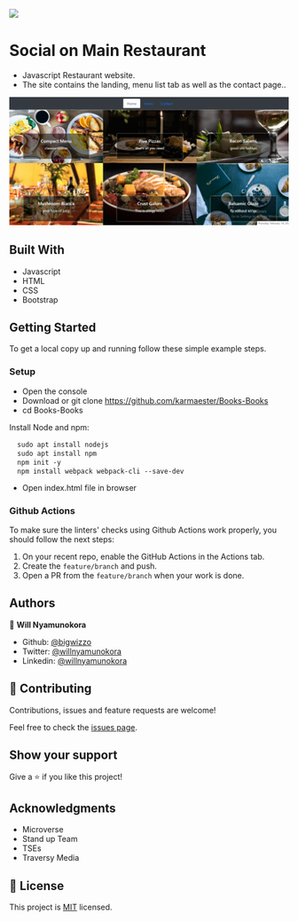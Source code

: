 ![](https://img.shields.io/badge/Microverse-blueviolet)

# Social on Main Restaurant

- Javascript Restaurant website.
- The site contains the landing, menu list tab as well as the contact page..

![screenshot](screenshot.png)

## Built With

- Javascript
- HTML
- CSS
- Bootstrap

## Getting Started

To get a local copy up and running follow these simple example steps.

### Setup

- Open the console
- Download or git clone https://github.com/karmaester/Books-Books
- cd Books-Books

Install Node and npm:

```
  sudo apt install nodejs
  sudo apt install npm
  npm init -y
  npm install webpack webpack-cli --save-dev
```

- Open index.html file in browser

### Github Actions

To make sure the linters' checks using Github Actions work properly, you should follow the next steps:

1. On your recent repo, enable the GitHub Actions in the Actions tab.
2. Create the `feature/branch` and push.
3. Open a PR from the `feature/branch` when your work is done.

## Authors

👤 **Will Nyamunokora**

- Github: [@bigwizzo](https://github.com/bigwizzo)
- Twitter: [@willnyamunokora](https://twitter.com/willnyamunokora)
- Linkedin: [@willnyamunokora](https://linkedin.com/in/willnyamunokora)

## 🤝 Contributing

Contributions, issues and feature requests are welcome!

Feel free to check the [issues page](https://github.com/BigWizzo/restaurant/issues).

## Show your support

Give a ⭐️ if you like this project!

## Acknowledgments

- Microverse
- Stand up Team
- TSEs
- Traversy Media

## 📝 License

This project is [MIT](https://opensource.org/licenses/MIT) licensed.
